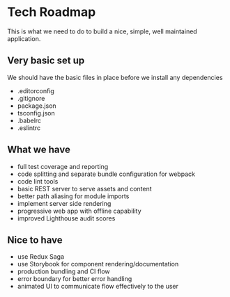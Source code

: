 # Tech Roadmap
This is what we need to do to build a nice, simple, well maintained application.

## Very basic set up
We should have the basic files in place before we install any dependencies
- .editorconfig
- .gitignore
- package.json
- tsconfig.json
- .babelrc
- .eslintrc

## What we have
- full test coverage and reporting
- code splitting and separate bundle configuration for webpack
- code lint tools
- basic REST server to serve assets and content
- better path aliasing for module imports
- implement server side rendering
- progressive web app with offline capability
- improved Lighthouse audit scores

## Nice to have
- use Redux Saga
- use Storybook for component rendering/documentation
- production bundling and CI flow
- error boundary for better error handling
- animated UI to communicate flow effectively to the user